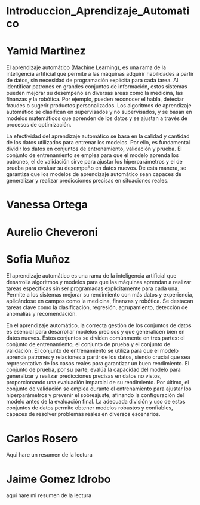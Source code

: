 # Introduccion_Aprendizaje_Automatico

# Yamid Martinez

El aprendizaje automático (Machine Learning), es una rama de la inteligencia artificial que permite a las máquinas adquirir habilidades a partir de datos, sin necesidad de programación explícita para cada tarea. Al identificar patrones en grandes conjuntos de información, estos sistemas pueden mejorar su desempeño en diversas áreas como la medicina, las finanzas y la robótica. Por ejemplo, pueden reconocer el habla, detectar fraudes o sugerir productos personalizados. Los algoritmos de aprendizaje automático se clasifican en supervisados y no supervisados, y se basan en modelos matemáticos que aprenden de los datos y se ajustan a través de procesos de optimización.

La efectividad del aprendizaje automático se basa en la calidad y cantidad de los datos utilizados para entrenar los modelos. Por ello, es fundamental dividir los datos en conjuntos de entrenamiento, validación y prueba. El conjunto de entrenamiento se emplea para que el modelo aprenda los patrones, el de validación sirve para ajustar los hiperparámetros y el de prueba para evaluar su desempeño en datos nuevos. De esta manera, se garantiza que los modelos de aprendizaje automático sean capaces de generalizar y realizar predicciones precisas en situaciones reales.


# Vanessa Ortega

# Aurelio Cheveroni

# Sofia Muñoz

El aprendizaje automático es una rama de la inteligencia artificial que desarrolla algoritmos y modelos para que las máquinas aprendan a realizar tareas específicas sin ser programadas explícitamente para cada una. Permite a los sistemas mejorar su rendimiento con más datos y experiencia, aplicándose en campos como la medicina, finanzas y robótica. Se destacan tareas clave como la clasificación, regresión, agrupamiento, detección de anomalías y recomendación. 

En el aprendizaje automático, la correcta gestión de los conjuntos de datos es esencial para desarrollar modelos precisos y que generalicen bien en datos nuevos. Estos conjuntos se dividen comúnmente en tres partes: el conjunto de entrenamiento, el conjunto de prueba y el conjunto de validación. El conjunto de entrenamiento se utiliza para que el modelo aprenda patrones y relaciones a partir de los datos, siendo crucial que sea representativo de los casos reales para garantizar un buen rendimiento. El conjunto de prueba, por su parte, evalúa la capacidad del modelo para generalizar y realizar predicciones precisas en datos no vistos, proporcionando una evaluación imparcial de su rendimiento. Por último, el conjunto de validación se emplea durante el entrenamiento para ajustar los hiperparámetros y prevenir el sobreajuste, afinando la configuración del modelo antes de la evaluación final. La adecuada división y uso de estos conjuntos de datos permite obtener modelos robustos y confiables, capaces de resolver problemas reales en diversos escenarios.


# Carlos Rosero

Aqui hare un resumen de la lectura

# Jaime Gomez Idrobo

aqui hare mi resumen de la lectura

